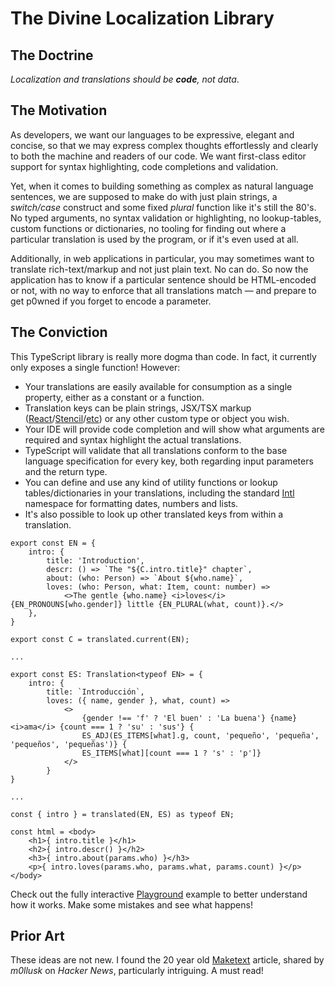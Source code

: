 # The Divine Localization Library

## The Doctrine

*Localization and translations should be ***code***, not data*.

## The Motivation

As developers, we want our languages to be expressive, elegant and concise, so that we may express complex thoughts
effortlessly and clearly to both the machine and readers of our code. We want first-class editor support for syntax
highlighting, code completions and validation.

Yet, when it comes to building something as complex as natural language sentences, we are supposed to make do with just
plain strings, a *switch/case* construct and some fixed *plural* function like it's still the 80's. No typed arguments,
no syntax validation or highlighting, no lookup-tables, custom functions or dictionaries, no tooling for finding out
where a particular translation is used by the program, or if it's even used at all.

Additionally, in web applications in particular, you may sometimes want to translate rich-text/markup and not just plain
text. No can do. So now the application has to know if a particular sentence should be HTML-encoded or not, with no way
to enforce that all translations match — and prepare to get p0wned if you forget to encode a parameter.

## The Conviction

This TypeScript library is really more dogma than code. In fact, it currently only exposes a single function! However:

* Your translations are easily available for consumption as a single property, either as a constant or a function.
* Translation keys can be plain strings, JSX/TSX markup ([React]/[Stencil]/[etc](test/jsx.ts)) or any other custom
  type or object you wish.
* Your IDE will provide code completion and will show what arguments are required and syntax highlight the actual
  translations.
* TypeScript will validate that all translations conform to the base language specification for every key, both
  regarding input parameters and the return type.
* You can define and use any kind of utility functions or lookup tables/dictionaries in your translations, including
  the standard [Intl] namespace for formatting dates, numbers and lists.
* It's also possible to look up other translated keys from within a translation.

```tsx
export const EN = {
    intro: {
        title: 'Introduction',
        descr: () => `The "${C.intro.title}" chapter`,
        about: (who: Person) => `About ${who.name}`,
        loves: (who: Person, what: Item, count: number) =>
            <>The gentle {who.name} <i>loves</i> {EN_PRONOUNS[who.gender]} little {EN_PLURAL(what, count)}.</>
    },
}

export const C = translated.current(EN);

...

export const ES: Translation<typeof EN> = {
    intro: {
        title: `Introducción`,
        loves: ({ name, gender }, what, count) =>
            <>
                {gender !== 'f' ? 'El buen' : 'La buena'} {name} <i>ama</i> {count === 1 ? 'su' : 'sus'} {
                ES_ADJ(ES_ITEMS[what].g, count, 'pequeño', 'pequeña', 'pequeños', 'pequeñas')} {
                ES_ITEMS[what][count === 1 ? 's' : 'p']}
            </>
        }
}

...

const { intro } = translated(EN, ES) as typeof EN;

const html = <body>
    <h1>{ intro.title }</h1>
    <h2>{ intro.descr() }</h2>
    <h3>{ intro.about(params.who) }</h3>
    <p>{ intro.loves(params.who, params.what, params.count) }</p>
</body>
```

Check out the fully interactive [Playground] example to better understand how it works. Make some mistakes and see what happens!

## Prior Art

These ideas are not new. I found the 20 year old [Maketext] article, shared by *m0llusk* on *Hacker News*, particularly
intriguing. A must read!

[Intl]:       https://developer.mozilla.org/en-US/docs/Web/JavaScript/Reference/Global_Objects/Intl
[React]:      https://reactjs.org/docs/introducing-jsx.html
[Stencil]:    https://stenciljs.com/docs/templating-jsx
[Playground]: https://www.typescriptlang.org/play?#code/JYWwDg9gTgLgBAbzgSQHYwKZUgGwIaYAmANHACpR6oDO+MwEqpMlNdGhcAvnAGZQQQcAOQABQsABuwVBgD0OCAGM8OYAC8CDVMIDcAWABQcuXFCRYiOAAtufAULHVMqJcBxyl0DMKPno8ABUcHjUcABKGHhK8PyCIlBRMXpGRnKBwQDKghgw1jIA5nAwEHCKkhgAdHCBckYYAB4W8DAAnmAYKJhCALwiAEYQEADWwnAAPiJ4YGA4PgaGaRlwAIJwHVDUjHDQcP0YhdW19U0Bxe2dAApYW6hwfUioeCAYAFxwzlCFpAUYqIRYd7CEBjSbCXigkQQSHCHTcVLGUwZYIAUVQBTU1FsLCotC02wAtMVrJ1+qFOvh0QBXPC-GoZBHpVHozG2MACVAQKk0OAACnZUgIGAAlDU6oYvDR4CiAHIAfUu4QA8jKlQBVGWZe5WEBA-LUYSkXh6rCGnZAvIHKBm1BA4AwA3wxbGZZojHALE2DA4DZ8Xa-GD0dEfQpU-BQOSzKmUHA7XghO7Ibp8gWSIXCo7iyXOOCyhUAGTV4RW+e1vPtGF1XUrpC83Jg71QVJA+ygop6AD44HX0Pcen0AIxwAD8ZmT7wrQgA1CIDQslsEyCS9uTPFRGMAVLHKQUaXTeW7WWY7nkPd3yaLjoZGs1u4wc7LtQgjHBX3AmasPhgYto43BEnMQqcMMGCtNQmYvm+MgsBA7zPoYb6Ie+yxrLMeAyASmANPAIGtNUMqlGAeCUCAYSJAAjlSwCJCQHylPawhhAAVlSOZ4HeUpUDA1QUK0xSlJKFSWPax4lCEfDcj+2xUJw1AYJ0ADu1gEDY0wdDQACEYqQUhxT2nMQJoDBhBUlJOjEAiumvh+qH4BhWE4aBcAKfatjsdQhRzOsxHPBBCFWXggxUg2fJKbBcDXJsjDtl2AAGKxBfAAAkCBhZUTwvFwsUWc6VnIcEaxeOAcwNF+6B-HJxIqaoWwcTA6E8gAEmQACypYgMRwxUmAfl5eUGDUO8vJhe8kW3KQSkEO8SY1ne9aNs2rYxTpeVwAAPB2S6dL86Beal1gQOlzwYDwa3AB2-XUGtcjnYgeaKiq6qagA2mlO0AlAAC6PBqIGe33YWxb5sNykwLWXLoMKXCVNdHYrVwOVcIySLLJkRGoB62KsHi9DbMijLLFtY6VmEMhwGjVCYymXxppgGbaRK97SpkcrIGQKItZk7yRF4UCEGtM0gKQSCDR8LDfOs7yfBLBRAiCEwiBC3Bdg8K1qQZVii8CVCaE8ZqSyIHWoLroRmrLitjAjK2DCM7ya0Caj9AI+uvmADvAE7EAGqQr7m8CluIwTWTo1TJI+lg-FfnMMQJiEhBMd+9AVCucmcNs70RzJc29vyNPpn52bM3KKwACIAFJlhnUByzCELg-NcBNi2WCkKRUvi+iRqi9LndwOA7dfL3vBu2Lg8FMt-m+38H19n0-srYho68j28D9oOI592E7zgMKC9vkNK+z3AQ6jrwW98GAwrzi6BUpsR9CqKKOJsPiJ6lBTGNYtUjUQEJxKdOyCAYAwhiWkBgBScBCDKDCFnDyBQngwGjANLSvFI5KGUuiToxFdwvF7G0DoYRdiJEQVAE8FwEyyXks5UGqkZgVT8jeM4hdcxc3INjOg2g1r4IwBAeMsoVaIBWtBAQcE96vnoDADWsUjICBMkoNwABn1A2UxFlF-gNIajxjo-GnhHBG1CCD10hvcOGk9VobVUXlBAVc4AaX7BbDewgUSxn6FSP4YwgT5nYq4v4eBhA8AQBlE661zrPDwNdW6CBD5r2Po46gVIPGzlYv4wRZjVpvhRCzUuZcDwszZhzTIr1QafUqAUIxYMRAdEohgAAj9CUgwgqluJqX4hpTTalezNI0jA1SWkGihndPJ7NOZFIIJ9Z60T7En1nIkxpwhvqWLfLDVRSNDCrLSCjRcy5oiINUOsAQBQSL0kCEHOAapKofypqEfZoBiJ8R3HuLB-w+CqBcdEYYkdDxU14LsEAHoPLBlwuBVY8iMBgHgIwHAfEe4FBgc83gklcY8jyCpYh0Y7gwsIVAPunVuoFyZmUAcAAGO4fRn44w4GtGFCsjJYFwEBKlHciiTDLpkAAGpUZxlY-gwA7B2A8MpSCZNFNc7hvDcwymvh+ImRESJhCvMw2VzxRZIBGhFG4jAJqg2mt0cpC1m7Yp4KrMxarXxaJeECMuEBrDmTgFXGu3AcqIUmiFKYMw5iGhWivd4AAmQOzpmFIGEaUI1hKSVSsJsuRI-wsAcDgGAhS391HYstPsoBIDSgJsgdAihIZ4EECQdQLSKIJAlGxXgYKEACRFVmLkAaaaNhtDgECrSCqCXWBgCAWMfQ1qDEIK0UxiE1rWAHB2IN6ABCVAkV5Lg10R2DqWdYH1Y7RKTsClyGA-IfKkUqGFUUs65BLoXa+NaYAV3BsqJdLdcrd0HVIEqndLr73bvAivfd10z1GGun2gdRggA
[Maketext]:   https://perldoc.perl.org/Locale::Maketext::TPJ13
